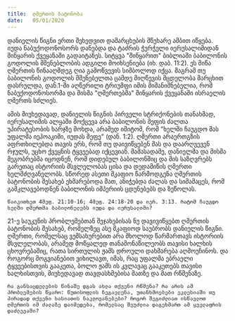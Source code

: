 ```yaml
---
title:  ღმერთის ბატონობა
date:   05/01/2020
---
```


დანიელის წიგნი ერთი შეხედვით დამარცხების მწუხარე ამბით იწყება. იუდა ნაბუქოდონოსორს დანებდა და ტაძრის ჭურჭელი იერუსალიმიდან შინყარის ქვეყანაში გადაიტანეს. სიტყვა "შინყარით" ბიბლიაში ბაბილონის გოდოლის მშენებლობის ადგილი მოიხსენიება (იხ. დაბ. 11:2). ეს მიწა ღმერთის წინააღმდეგ ღია გამოწვევის სიმბოლოდ იქცა. მაგრამ თუ ბაბილონის გოდოლის მშენებელთა ცამდე მიღწევის მცდელობა მარცხით დასრულდა, დან.1-ში აღწერილი ტრიუმფი იმის მიმანიშნებელია, რომ ნაბუქოდონოსორმა და მისმა "ღმერთებმა" შინყარის ქვეყანაში ისრაელის ღმერთს სძლიეს.

ამის მიუხედავად, დანიელის წიგნის პირველი სტრიქონების თანახმად, იერუსალიმის ალყაში მოქცევა არა ბაბილონის მეფის ძალთა უპირატესობის ხარჯზე მოხდა, არამედ იმიტომ, რომ "ხელში ჩაუგდო მას უფალმა იეჰოაკიმი, იუდას მეფე" (დან. 1:2). ღმერთი არაერთგზის აფრთხილებდა თავის ერს, რომ თუ დაივიწყებენ მას და დაარღვევენ რჯულს, უცხო ქვეყნის ტყვეებად იქცევიან. მაშასადამე, დანიელმა და მისმა მეგობრებმა იცოდნენ, რომ დიდებულ ბაბილონშიც და მის საზღვრებს გარეთაც ისტორიის მსვლელობას ცისა და დედამიწის ღმერთი ხელმძღვანელობს. სწორედ ასეთი მკაფიო წარმოდგენა ღმერთის ბატონობის შესახებ ეხმარებოდა მათ, ანიჭებდა ძალას და სიმამაცეს, რომ გამკლავებოდნენ ბაბილონის იმპერიის ცდუნებებს და ზეწოლას.

`წაიკითხეთ 4მეფ. 21:10-16; 4მეფ. 24:18-20 და იერ. 3:13. რატომ ჩაუგდო ხელში ღმერთმა ბაბილონელებს იუდა და იერუსალიმი?`

21-ე საუკუნის პრობლემებთან შეჯახებისას ნუ დავივიწყებთ ღმერთის ბატონობის შესახებ, რომელზეც ასე მკაფიოდ საუბრობს დანიელის წიგნი. ღმერთი, რომელსაც ვემსახურებით არა მხოლოდ წარმართავს ისტორიის მსვლელობას, არამედ მოწყალედ თანამონაწილეობს თავისი ხალხის ცხოვრებაშიც, რათა სირთულის ჟამს დროული დახმარება აღმოუჩინოს. და როგორც მოგვიანებით ვიხილავთ, იმას, რაც უფალმა ებრაელი ტყვეებისთვის გააკეთა, ბოლო ჟამს ის კვლავაც გააკეთებს თავისი ხალხისთვის, მიუხედავად თავდასხმებისა მათზე და მათ რწმენაზე.

`რა განსაცდელების წინაშე დგას ახლა თქვენი რწმენა? რა არის ამ პრობლემების წყარო: წუთისოფლის ზეგავლენა, უთანხმოებები ეკლესიაში თუ პირადად თქვენი ხასიათის ნაკლოვანებები? როგორ შეგიძლიათ ისწავლოთ ღმერთის იმ ძალაზე დაიმედება, რომელსაც შეუძლია დაგეხმართ ამ ყველაფრის დაძლევაში?`